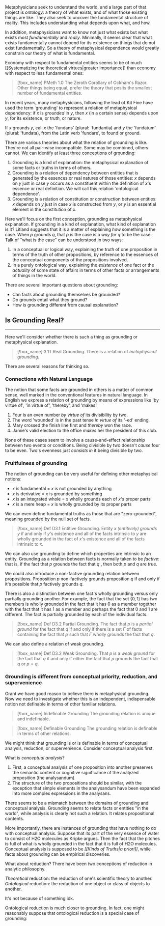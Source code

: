 Metaphysicians seek to understand the world, and a large part of that project is *ontology*: a theory of what exists, and of what those existing things are like. They also seek to uncover the fundamental structure of reality. This includes understanding what depends upon what, and how.

In addition, metaphysicians want to know not just what exists but what exists most *fundamentally* and *really*. Minimally, it seems clear that what exists fundamentally cannot depend for its existence on things that do not exist fundamentally. So a theory of metaphysical dependence would greatly constrain our theory of what is fundamental.

Economy with respect to fundamental entities seems to be of much [[Systematizing the theoretical virtues|greater importance]] than economy with respect to less fundamental ones:

> [!box_name] PMeth 1.0 The Zeroth Corollary of Ockham's Razor.
> Other things being equal, prefer the theory that posits the smallest number of fundamental entities.

In recent years, many metaphysicians, following the lead of Kit Fine have used the term 'grounding' to represent a relation of metaphysical dependency: if $x$ is *grounded* in $y$, then $x$ (in a certain sense) depends upon $y$, for its existence, or truth, or nature. 

If $x$ grounds $y$, call $x$ the 'fundans' (plural: 'fundantia) and $y$ the 'fundatum' (plural: 'fundata), from the Latin verb 'fundare', to found or ground.

There are various theories about what the relation of grounding is like. They're not all pair-wise incompatible. Some may be combined, others cannot. We can identify at least three conceptions of grounding:

1. Grounding is a kind of explanation: the metaphysical explanation of some facts or truths in terms of others.
2. Grounding is a relation of dependency between entities that is generated by the essences or real natures of those entities: $x$ depends on $y$ just in case $y$ occurs as a constituent within the definition of $x$'s essence or real definition. We will call this relation 'ontological dependence'.
3. Grounding is a relation of constitution or construction between entities: $x$ depends on $y$ just in case $x$ is constructed from $y$, or $y$ is an essential element in the constitution of $x$.

Here we'll focus on the first conception, grounding as metaphysical explanation. If grounding in a kind of explanation, what kind of explanation is it? Litland suggests that it is a matter of explaining *how* something is the case. When $p$ grounds $q$, that $p$ is the case is a *way for* $q$ to be the case. Talk of "what is the case"  can be understood in two ways:

1. In a conceptual or logical way, explaining the *truth* of one proposition in terms of the truth of other propositions, by reference to the essences of the conceptual components of the propositions involved.
2. In a purely ontological way, explaining the *existence* of one fact or the *actuality* of some state of affairs in terms of other facts or arrangements of things in the world.

There are several important questions about grounding:

- Can facts about grounding themselves be grounded?
- Do grounds entail what they ground?
- How is grounding different from causal explanation?

## Is Grounding Real?
---
Here we'll consider whether there is such a thing as grounding or metaphysical explanation.

> [!box_name] 3.1T Real Grounding.
> There is a relation of *metaphysical grounding*.

There are several reasons for thinking so.

### Connections with Natural Language
The notion that some facts are grounded in others is a matter of common sense, well marked in the conventional features in natural language. In English we express a relation of grounding by means of expressions like 'by virtue of', 'in virtue of', 'thereby', and 'makes'.

1. Four is an even number *by virtue of* its divisibility by two.
2. The word 'wounded' is in the past tense *in virtue of* its '-ed' ending.
3. Mary crossed the finish line first and *thereby* won the race.
4. Jamie's valid election to the office *makes* her the president of this club.

None of these cases seem to involve a cause-and-effect relationship between two events or conditions. Being divisible by two doesn't *cause* four to be even. Two's evenness just *consists in* it being divisible by two.

### Fruitfulness of grounding
The notion of grounding can be very useful for defining other metaphysical notions:
- $x$ is fundamental $=$ $x$ is not grounded by anything
-  $x$ is derivative $=$ $x$ is grounded by something
-  $x$ is an integrated whole $=$ $x$ wholly grounds each of $x$'s proper parts
-  $x$ is a mere heap $=$ $x$ is wholly grounded by its proper parts

We can even define fundamental truths as those that are "zero-grounded", meaning grounded by the null set of facts.

> [!box_name] Def D3.1 Entitive Grounding.
> Entity $x$ *(entitively) grounds* $y$ if and only if $y$'s existence and all of the facts intrinsic to $y$ are wholly grounded in the fact of $x$'s existence and all of the facts intrinsic to $x$.

We can also use grounding to define which properties are intrinsic to an entity. Grounding as a relation between facts is normally taken to be *factive*: that is, if the fact that $p$ grounds the fact that $q$ , then both $p$ and $q$ are true.

We could also introduce a non-factive grounding relation between propositions. Proposition $p$ non-factively grounds proposition $q$ if and only if it's possible that $p$ factively grounds $q$.

There is also a distinction between one fact's wholly grounding versus only partially grounding another. For example, the fact that the set $\{0, 1\}$ has two members is wholly grounded in the fact that it has $0$ as a member together with the fact that it has $1$ as a member and perhaps the fact that $0$ and $1$ are different. The fact is partially grounded by each of the individual facts.

> [!box_name] Def D3.2 Partial Grounding.
> The fact that $p$ is a *partial ground* for the fact that $q$ if and only if there is a set $\Gamma$ of facts containing the fact that $p$ such that $\Gamma$ wholly grounds the fact that $q$.

We can also define a relation of weak grounding.

> [!box_name] Def D3.2 Weak Grounding.
> That $p$ is a *weak ground* for the fact that $q$ if and only if either the fact that $p$ grounds the fact that $q$ or $p = q$.

### Grounding is different from conceptual priority, reduction, and supervenience
Grant we have good reason to believe there is metaphysical grounding. Now we need to investigate whether this is an independent, indispensable notion not definable in terms of other familiar relations.

> [!box_name] Indefinable Grounding
> The grounding relation is unique and indefinable.

> [!box_name] Definable Grounding
> The grounding relation is definable in terms of other relations.

We might think that grounding is or is definable in terms of conceptual analysis, reduction, or supervenience. Consider conceptual analysis first.

What is *conceptual analysis*?
1. First, a conceptual analysis of one proposition into another preserves the semantic content or cognitive significance of the analyzed proposition (the analysandum).
2. The structure of the two propositions should be similar, with the exception that simple elements in the analysandum have been expanded into more complex expressions in the analysans.

There seems to be a mismatch between the domains of grounding and conceptual analysis. Grounding seems to relate facts or entities "in the world", while analysis is clearly not such a relation. It relates propositional contents.

More importantly, there are instances of grounding that have nothing to do with conceptual analysis. Suppose that its part of the very essence of water to consist of H2O molecules as Kripke argues. Then the fact that the pitches is full of what is wholly grounded in the fact that it is full of H2O molecules. Conceptual analysis is supposed to be *[[Kinds of Truths|a priori]]*, while facts about grounding can be empirical discoveries.

What about reduction? There have been two conceptions of reduction in analytic philosophy. 

*Theoretical* reduction: the reduction of one's scientific theory to another. 
*Ontological* reduction: the reduction of one object or class of objects to another.

It's not because of something idk.

Ontological reduction is much closer to grounding. In fact, one might reasonably suppose that ontological reduction is a special case of grounding: 